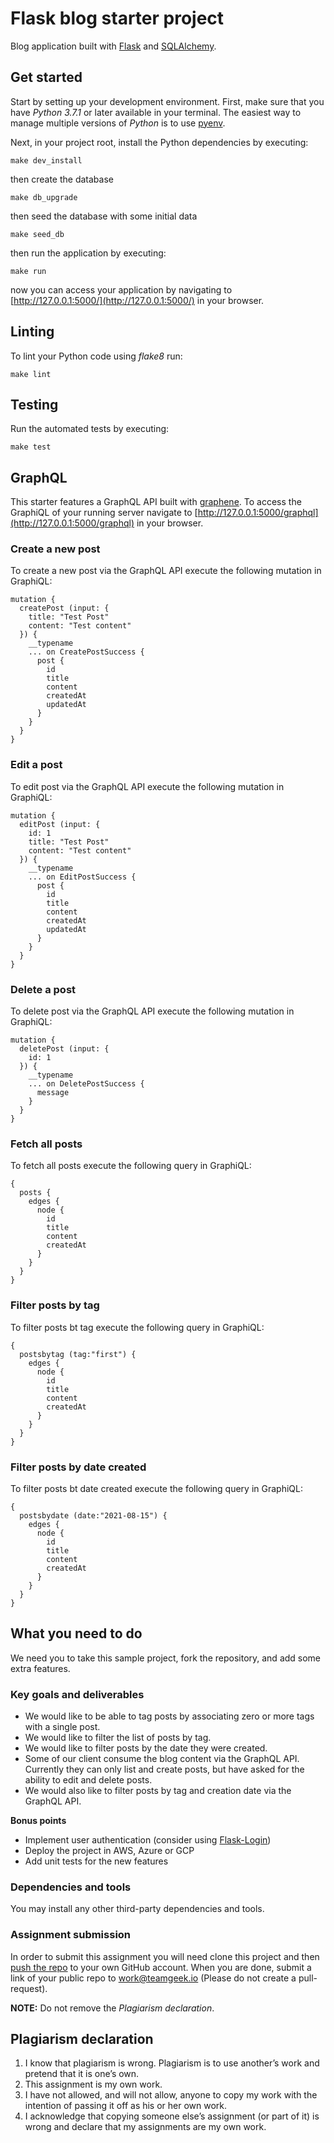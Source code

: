 # Flask blog starter project

Blog application built with [Flask](https://flask.palletsprojects.com/en/1.1.x/) and [SQLAlchemy](https://www.sqlalchemy.org/).

## Get started

Start by setting up your development environment. First, make sure that you have _Python 3.7.1_ or later available in your terminal. The easiest way to manage multiple versions of _Python_ is to use [pyenv](https://github.com/pyenv/pyenv).

Next, in your project root, install the Python dependencies by executing:

```
make dev_install
```

then create the database

```
make db_upgrade
```

then seed the database with some initial data

```
make seed_db
```

then run the application by executing:

```
make run
```

now you can access your application by navigating to [http://127.0.0.1:5000/](http://127.0.0.1:5000/) in your browser.

## Linting

To lint your Python code using _flake8_ run:

```
make lint
```

## Testing

Run the automated tests by executing:

```
make test
```

## GraphQL

This starter features a GraphQL API built with [graphene](https://github.com/graphql-python/graphene). To access the GraphiQL of your running server navigate to [http://127.0.0.1:5000/graphql](http://127.0.0.1:5000/graphql) in your browser.

### Create a new post

To create a new post via the GraphQL API execute the following mutation in GraphiQL:

```
mutation {
  createPost (input: {
    title: "Test Post"
    content: "Test content"
  }) {
    __typename
    ... on CreatePostSuccess {
      post {
        id
        title
        content
        createdAt
        updatedAt
      }
    }
  }
}
```

### Edit a post

To edit post via the GraphQL API execute the following mutation in GraphiQL:

```
mutation {
  editPost (input: {
    id: 1
    title: "Test Post"
    content: "Test content"
  }) {
    __typename
    ... on EditPostSuccess {
      post {
        id
        title
        content
        createdAt
        updatedAt
      }
    }
  }
}
```

### Delete a post

To delete post via the GraphQL API execute the following mutation in GraphiQL:

```
mutation {
  deletePost (input: {
    id: 1
  }) {
    __typename
    ... on DeletePostSuccess {
      message
    }
  }
}
```

### Fetch all posts

To fetch all posts execute the following query in GraphiQL:

```
{
  posts {
    edges {
      node {
        id
        title
        content
        createdAt
      }
    }
  }
}
```
### Filter posts by tag

To filter posts bt tag execute the following query in GraphiQL:

```
{
  postsbytag (tag:"first") {
    edges {
      node {
        id
        title
        content
        createdAt
      }
    }
  }
}
```

### Filter posts by date created

To filter posts bt date created execute the following query in GraphiQL:

```
{
  postsbydate (date:"2021-08-15") {
    edges {
      node {
        id
        title
        content
        createdAt
      }
    }
  }
}
```

## What you need to do

We need you to take this sample project, fork the repository, and add some extra features.

### Key goals and deliverables

- We would like to be able to tag posts by associating zero or more tags with a single post.
- We would like to filter the list of posts by tag.
- We would like to filter posts by the date they were created.
- Some of our client consume the blog content via the GraphQL API. Currently they can only list and create posts, but have asked for the ability to edit and delete posts.
- We would also like to filter posts by tag and creation date via the GraphQL API.

**Bonus points**

- Implement user authentication (consider using [Flask-Login](https://flask-login.readthedocs.io/en/latest/))
- Deploy the project in AWS, Azure or GCP
- Add unit tests for the new features

### Dependencies and tools

You may install any other third-party dependencies and tools.

### Assignment submission

In order to submit this assignment you will need clone this project and then [push the repo](https://stackoverflow.com/questions/45196631/how-to-upload-a-cloned-git-repository-to-an-own-git-repository-on-github) to your own GitHub account. When you are done, submit a link of your public repo to work@teamgeek.io (Please do not create a pull-request).

**NOTE:** Do not remove the *Plagiarism declaration*.

## Plagiarism declaration

1. I know that plagiarism is wrong. Plagiarism is to use another’s work and pretend that it is one’s own.
2. This assignment is my own work.
3. I have not allowed, and will not allow, anyone to copy my work with the intention of passing it off as his or her own work.
4. I acknowledge that copying someone else’s assignment (or part of it) is wrong and declare that my assignments are my own work.
